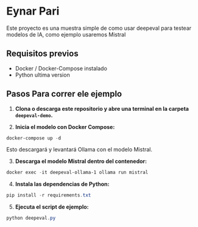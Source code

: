 # Eynar Pari
Este proyecto es una muestra simple de como usar deepeval para testear modelos de IA, como ejemplo usaremos Mistral

## Requisitos previos
- Docker / Docker-Compose instalado
- Python ultima version

## Pasos Para correr ele ejemplo

1. **Clona o descarga este repositorio y abre una terminal en la carpeta `deepeval-demo`.**

2. **Inicia el modelo con Docker Compose:**

```powershell
docker-compose up -d
```

Esto descargará y levantará Ollama con el modelo Mistral.

3. **Descarga el modelo Mistral dentro del contenedor:**

```powershell
docker exec -it deepeval-ollama-1 ollama run mistral
```

4. **Instala las dependencias de Python:**

```powershell
pip install -r requirements.txt
```
5. **Ejecuta el script de ejemplo:**

```powershell
python deepeval.py
```
